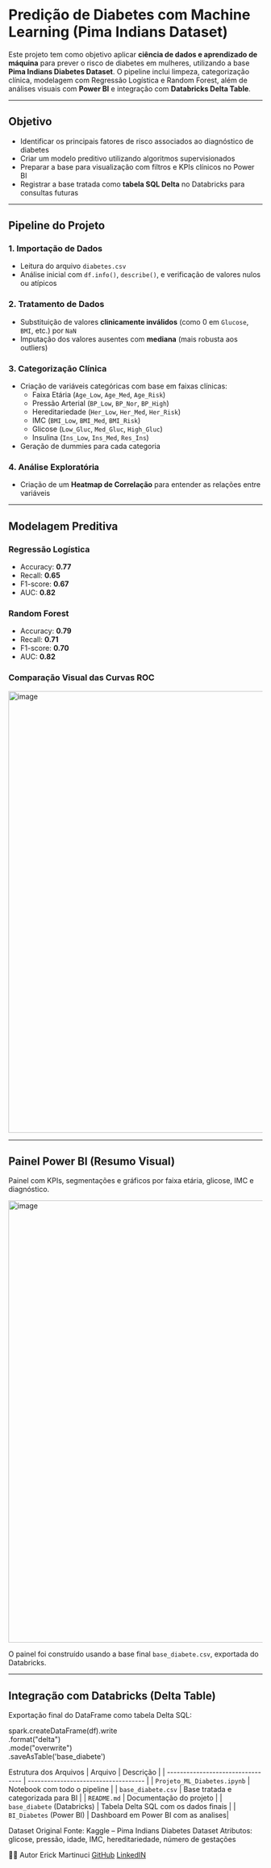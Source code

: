 # Predição de Diabetes com Machine Learning (Pima Indians Dataset)

Este projeto tem como objetivo aplicar **ciência de dados e aprendizado de máquina** para prever o risco de diabetes em mulheres, utilizando a base **Pima Indians Diabetes Dataset**. O pipeline inclui limpeza, categorização clínica, modelagem com Regressão Logística e Random Forest, além de análises visuais com **Power BI** e integração com **Databricks Delta Table**.

---

## Objetivo

- Identificar os principais fatores de risco associados ao diagnóstico de diabetes
- Criar um modelo preditivo utilizando algoritmos supervisionados
- Preparar a base para visualização com filtros e KPIs clínicos no Power BI
- Registrar a base tratada como **tabela SQL Delta** no Databricks para consultas futuras

---

## Pipeline do Projeto

### 1. Importação de Dados

- Leitura do arquivo `diabetes.csv`
- Análise inicial com `df.info()`, `describe()`, e verificação de valores nulos ou atípicos

### 2. Tratamento de Dados

- Substituição de valores **clinicamente inválidos** (como 0 em `Glucose`, `BMI`, etc.) por `NaN`
- Imputação dos valores ausentes com **mediana** (mais robusta aos outliers)

### 3. Categorização Clínica

- Criação de variáveis categóricas com base em faixas clínicas:
  - Faixa Etária (`Age_Low`, `Age_Med`, `Age_Risk`)
  - Pressão Arterial (`BP_Low`, `BP_Nor`, `BP_High`)
  - Hereditariedade (`Her_Low`, `Her_Med`, `Her_Risk`)
  - IMC (`BMI_Low`, `BMI_Med`, `BMI_Risk`)
  - Glicose (`Low_Gluc`, `Med_Gluc`, `High_Gluc`)
  - Insulina (`Ins_Low`, `Ins_Med`, `Res_Ins`)
- Geração de dummies para cada categoria

### 4. Análise Exploratória

- Criação de um **Heatmap de Correlação** para entender as relações entre variáveis
---

## Modelagem Preditiva

### Regressão Logística

- Accuracy: **0.77**
- Recall: **0.65**
- F1-score: **0.67**
- AUC: **0.82**

### Random Forest

- Accuracy: **0.79**
- Recall: **0.71**
- F1-score: **0.70**
- AUC: **0.82**

### Comparação Visual das Curvas ROC

<img width="850" height="875" alt="image" src="https://github.com/user-attachments/assets/0d5ff707-823d-4851-a6da-7333a03f5f82" />

---

## Painel Power BI (Resumo Visual)

Painel com KPIs, segmentações e gráficos por faixa etária, glicose, IMC e diagnóstico.  

<img width="1566" height="876" alt="image" src="https://github.com/user-attachments/assets/70a778f1-edb6-407f-9643-1f730c337ae2" />


O painel foi construído usando a base final `base_diabete.csv`, exportada do Databricks.

---

## Integração com Databricks (Delta Table)

Exportação final do DataFrame como tabela Delta SQL:

spark.createDataFrame(df).write \
    .format("delta") \
    .mode("overwrite") \
    .saveAsTable('base_diabete')

Estrutura dos Arquivos
| Arquivo                           | Descrição                            |
| --------------------------------- | ------------------------------------ |
| `Projeto_ML_Diabetes.ipynb`       | Notebook com todo o pipeline         |
| `base_diabete.csv`                | Base tratada e categorizada para BI  |
| `README.md`                       | Documentação do projeto              |
| `base_diabete` (Databricks)       | Tabela Delta SQL com os dados finais |
| `BI_Diabetes` (Power BI)          | Dashboard em Power BI com as analises|

Dataset Original
    Fonte: Kaggle – Pima Indians Diabetes Dataset
    Atributos: glicose, pressão, idade, IMC, hereditariedade, número de gestações

👨‍💻 Autor
Erick Martinuci
[GitHub](https://github.com/ErickMartinuci/Portfolio-Erick)
[LinkedIN](https://www.linkedin.com/in/erickmartinuci/)
